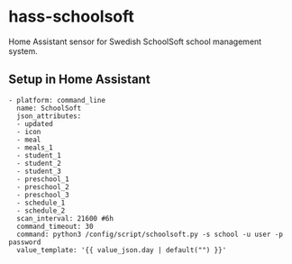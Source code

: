 # hass-schoolsoft
Home Assistant sensor for Swedish SchoolSoft school management system. 


## Setup in Home Assistant
```
- platform: command_line
  name: SchoolSoft
  json_attributes:
  - updated
  - icon
  - meal
  - meals_1
  - student_1
  - student_2
  - student_3
  - preschool_1
  - preschool_2
  - preschool_3
  - schedule_1
  - schedule_2
  scan_interval: 21600 #6h
  command_timeout: 30
  command: python3 /config/script/schoolsoft.py -s school -u user -p password
  value_template: '{{ value_json.day | default("") }}'
```
